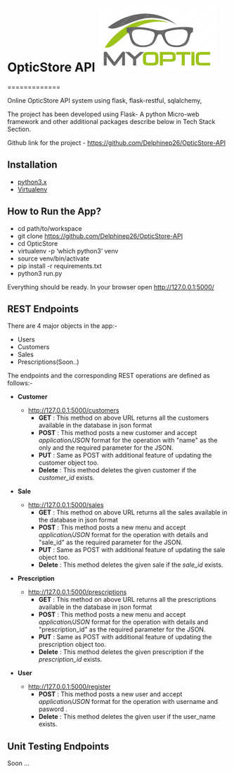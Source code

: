 ﻿# OpticStore API     ![GitHub Logo](/img/logo.png)
=============

Online OpticStore API system using flask, flask-restful, sqlalchemy,


The project has been developed using Flask- A python Micro-web framework
and other additional packages describe below in Tech Stack Section.

Github link for the project - <https://github.com/Delphinep26/OpticStore-API>

Installation
------------

-   [python3.x](http://www.python.org)
-   [Virtualenv](https://virtualenv.pypa.io/en/stable/)

How to Run the App?
-------------------

-   cd path/to/workspace
-   git clone <https://github.com/Delphinep26/OpticStore-API>
-   cd OpticStore
-   virtualenv -p ‘which python3’ venv
-   source venv/bin/activate
-   pip install -r requirements.txt
-   python3 run.py

Everything should be ready. In your browser open
<http://127.0.0.1:5000/>

REST Endpoints
--------------

There are 4 major objects in the app:-

-   Users
-   Customers
-   Sales 
-   Prescriptions(Soon..)

The endpoints and the corresponding REST operations are defined as
follows:-

-   **Customer**
    -   <http://127.0.0.1:5000/customers>
        -   **GET** : This method on above URL returns all the
            customers available in the database in json format
        -   **POST** : This method posts a new customer and accept
            *application/JSON* format for the operation with "name" as
            the only and the required parameter for the JSON.
        -   **PUT** : Same as POST with additional feature of updating
            the customer object too.
        -   **Delete** : This method deletes the given customer if the
            *customer\_id* exists.
-   **Sale**
    -   <http://127.0.0.1:5000/sales>
        -   **GET** : This method on above URL returns all the sales
            available in the database in json format
        -   **POST** : This method posts a new menu and accept
            *application/JSON* format for the operation with details and
            "sale\_id" as the required parameter for the JSON.
        -   **PUT** : Same as POST with additional feature of updating
            the sale object too.
        -   **Delete** : This method deletes the given sale if the
            *sale\_id* exists.

-   **Prescription**
    -   <http://127.0.0.1:5000/prescriptions>
        -   **GET** : This method on above URL returns all the prescriptions
            available in the database in json format
        -   **POST** : This method posts a new menu and accept
            *application/JSON* format for the operation with details and
            "prescription\_id" as the required parameter for the JSON.
        -   **PUT** : Same as POST with additional feature of updating
            the prescription object too.
        -   **Delete** : This method deletes the given prescription if the
            *prescription\_id* exists.

-   **User**
    -   <http://127.0.0.1:5000/register>
        -   **POST** : This method posts a new user and accept
            *application/JSON* format for the operation with username and pasword .
        -   **Delete** : This method deletes the given user if the
            user_name exists.

Unit Testing Endpoints
----------------------
Soon ...



